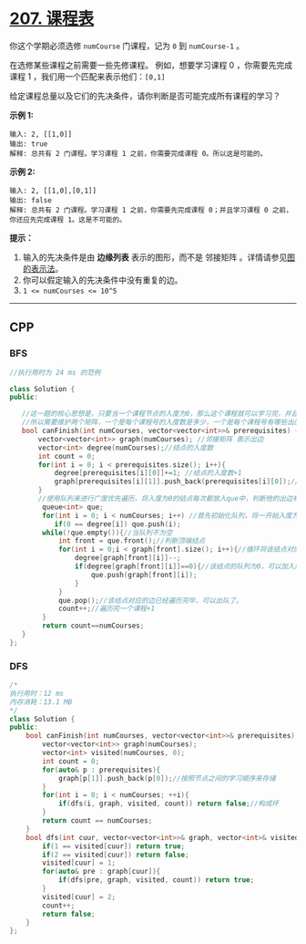 # [207. 课程表](https://leetcode-cn.com/problems/course-schedule/)

你这个学期必须选修 `numCourse` 门课程，记为 `0` 到 `numCourse-1` 。

在选修某些课程之前需要一些先修课程。 例如，想要学习课程 0 ，你需要先完成课程 1 ，我们用一个匹配来表示他们：`[0,1]`

给定课程总量以及它们的先决条件，请你判断是否可能完成所有课程的学习？

 

**示例 1:**

```
输入: 2, [[1,0]] 
输出: true
解释: 总共有 2 门课程。学习课程 1 之前，你需要完成课程 0。所以这是可能的。
```

**示例 2:**

```
输入: 2, [[1,0],[0,1]]
输出: false
解释: 总共有 2 门课程。学习课程 1 之前，你需要先完成课程 0；并且学习课程 0 之前，你还应先完成课程 1。这是不可能的。
```

 

**提示：**

1. 输入的先决条件是由 **边缘列表** 表示的图形，而不是 邻接矩阵 。详情请参见[图的表示法](http://blog.csdn.net/woaidapaopao/article/details/51732947)。
2. 你可以假定输入的先决条件中没有重复的边。
3. `1 <= numCourses <= 10^5`

***

## CPP

### BFS

```cpp
//执行用时为 24 ms 的范例

class Solution {
public:

   //这一题的核心思想是，只要当一个课程节点的入度为0，那么这个课程就可以学习完，并且该课程对应的所有出度课程，入度全都可以减1，所以每一步都需要得到所有入度为0的课程，再循环把这些入度为0课程对应的出度的课程的入度数全减一。
   //所以需要维护两个矩阵，一个是每个课程号的入度数是多少，一个是每个课程号有哪些出度课程号。
   bool canFinish(int numCourses, vector<vector<int>>& prerequisites) {
       vector<vector<int>> graph(numCourses); //邻接矩阵 表示出边
       vector<int> degree(numCourses);//结点的入度数
       int count = 0;
       for(int i = 0; i < prerequisites.size(); i++){
           degree[prerequisites[i][0]]+=1; //结点的入度数+1
           graph[prerequisites[i][1]].push_back(prerequisites[i][0]);//保存每个结点的出边
       }
       //使用队列来进行广度优先遍历，将入度为0的结点每次都放入que中，判断他的出边有多少条，将这些出边结点的入度-1，当为0时，再加入队列，当已有的全部入度为0的结点都已经判断完毕时，队列变为空，没有新的入度为0的结点加入，证明已经遍历完毕，判断遍历的课程数是不是等于总课程数。
        queue<int> que;
        for(int i = 0; i < numCourses; i++) //首先初始化队列，将一开始入度为0的结点放入队列中
           if(0 == degree[i]) que.push(i);
        while(!que.empty()){//当队列不为空
            int front = que.front();//判断顶端结点
            for(int i = 0;i < graph[front].size(); i++){//循环将该结点对应的出边的结点的入度减一
                degree[graph[front][i]]--;
                if(degree[graph[front][i]]==0){//该结点的队列为0，可以加入队列中
                    que.push(graph[front][i]);
                }
            }
            que.pop();//该结点对应的边已经遍历完毕，可以出队了。
            count++;//遍历完一个课程+1
        }
        return count==numCourses;
   }
};

```



### DFS

```cpp
/*
执行用时：12 ms
内存消耗：13.1 MB
*/
class Solution {
public:
    bool canFinish(int numCourses, vector<vector<int>>& prerequisites) {
        vector<vector<int>> graph(numCourses);
        vector<int> visited(numCourses, 0);
        int count = 0;
        for(auto& p : prerequisites){
            graph[p[1]].push_back(p[0]);//按照节点之间的学习顺序来存储
        }
        for(int i = 0; i < numCourses; ++i){
            if(dfs(i, graph, visited, count)) return false;//构成环
        }
        return count == numCourses;
    }
    bool dfs(int cuur, vector<vector<int>>& graph, vector<int>& visited, int& count){
        if(1 == visited[cuur]) return true;
        if(2 == visited[cuur]) return false;
        visited[cuur] = 1;
        for(auto& pre : graph[cuur]){
            if(dfs(pre, graph, visited, count)) return true;
        }
        visited[cuur] = 2;
        count++;
        return false;
    }
};
```

